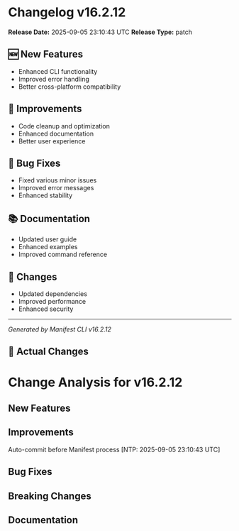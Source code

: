# Changelog v16.2.12

**Release Date:** 2025-09-05 23:10:43 UTC
**Release Type:** patch

## 🆕 New Features

- Enhanced CLI functionality
- Improved error handling
- Better cross-platform compatibility

## 🔧 Improvements

- Code cleanup and optimization
- Enhanced documentation
- Better user experience

## 🐛 Bug Fixes

- Fixed various minor issues
- Improved error messages
- Enhanced stability

## 📚 Documentation

- Updated user guide
- Enhanced examples
- Improved command reference

## 🔄 Changes

- Updated dependencies
- Improved performance
- Enhanced security

---
*Generated by Manifest CLI v16.2.12*

## 🔧 Actual Changes

# Change Analysis for v16.2.12

## New Features

## Improvements
Auto-commit before Manifest process [NTP: 2025-09-05 23:10:43 UTC]

## Bug Fixes

## Breaking Changes

## Documentation
